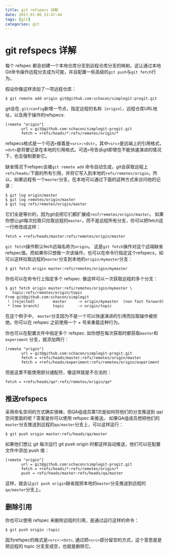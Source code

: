 ```yaml
---
title: git refspecs 详解
date: 2017-01-06 13:47:44
tags: [git]
categories: git
---
```


# git refspecs 详解
每个 refspec 都会创建一个本地仓库分支到远程仓库分支的映射。这让通过本地Git命令操作远程分支成为可能，并且配置一些高级的`git push`与`git fetch`行为。

假设你像这样添加了一项远程仓库：
```
$ git remote add origin git@github.com:schacon/simplegit-progit.git
```

git会在`.git/config`新增一节点，指定远程的名称（`origin`），远程仓库URL地址，以及用于操作的refspecs:
```
[remote "origin"]
       url = git@github.com:schacon/simplegit-progit.git
       fetch = +refs/heads/*:refs/remotes/origin/*
```

refspecs格式是一个可选`+`接着是`<src>:<dst>`，其中`<src>`是远端上的引用格式，`<dst>`是将要记录在本地的引用格式。可选`+`号告诉git即使在不能快速演进的情况下，也去强制更新它。

缺省情况下refspec会被`git remote add` 命令自动生成，git会获取远程上`refs/heads/`下面的所有引用，并将它写入到本地的`refs/remotes/origin`。所以，如果远程有一个`master`分支，在本地可以通过下面的这种方式来访问他的记录：
```
$ git log origin/master
$ git log remotes/origin/master
$ git log refs/remotes/origin/master
```
它们全是等价的，因为git会把它们都扩展成`resf/remotes/origin/master`。
如果你想让git每次拉取只拉取远程的`master`，而不是远程所有分支，你可以把fetch这一行修改成这样：
```
fetch = +refs/heads/master:refs/remotes/origin/master
```
`git fetch`操作默认fech远端名称为`origin`。
这是`git fetch`操作对这个远端缺省refspec值。而如果你只想做一次该操作，也可以在命令行指定这个refspecs，如可以这样拉取远程的`master`分支到本地的`origin/mymaster`分支：
```
$ git fetch origin master:refs/remotes/origin/mymaster
```
你也可以在命令行上指定多个 refspec. 像这样可以一次获取远程的多个分支：
```
$ git fetch origin master:refs/remotes/origin/mymaster \
   topic:refs/remotes/origin/topic
From git@github.com:schacon/simplegit
 ! [rejected]        master     -> origin/mymaster  (non fast forward)
 * [new branch]      topic      -> origin/topic
```
在这个例子中， `master`分支因为不是一个可以快速演进的引用而拉取操作被拒绝。你可以在 refspec 之前使用一个 + 号来重载这种行为。

你也可以在配置文件中指定多个 refspec. 如你想在每次获取时都获取`master`和`experiment` 分支，就添加两行：
```
[remote "origin"]
       url = git@github.com:schacon/simplegit-progit.git
       fetch = +refs/heads/master:refs/remotes/origin/master
       fetch = +refs/heads/experiment:refs/remotes/origin/experiment
```
但是这里不能使用部分通配符，像这样就是不合法的：
```
fetch = +refs/heads/qa*:refs/remotes/origin/qa*
```

## 推送refspecs
采用命名空间的方式确实很棒，但QA组成员第1次是如何将他们的分支推送到 qa/ 空间里面的呢？答案是你可以使用 refspec 来推送。
如果QA组成员想把他们的`master`分支推送到远程的`qa/master`分支上，可以这样运行：
```
$ git push origin master:refs/heads/qa/master
```
如果他们想让 git 每次运行 git push origin 时都这样自动推送，他们可以在配置文件中添加 push 值：
```
[remote "origin"]
       url = git@github.com:schacon/simplegit-progit.git
       fetch = +refs/heads/*:refs/remotes/origin/*
       push = refs/heads/master:refs/heads/qa/master
```
这样，就会让`git push origin`缺省就把本地的`master`分支推送到远程的`qa/master`分支上。

## 删除引用
你也可以使用 refspec 来删除远程的引用，是通过运行这样的命令：
```
$ git push origin :topic
```
因为refspec的格式是`<src>:<dst>`, 通过把`<src>`部分留空的方式，这个意思是是把远程的 topic 分支变成空，也就是删除它。